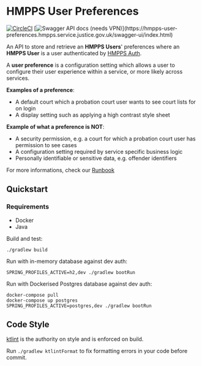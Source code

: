 # HMPPS User Preferences

[![CircleCI](https://circleci.com/gh/ministryofjustice/hmpps-user-preferences.svg?style=svg)](https://circleci.com/gh/ministryofjustice/hmpps-user-preferences)
[![Swagger API docs (needs VPN)](https://img.shields.io/badge/API_docs_(needs_VPN)-view-85EA2D.svg?logo=swagger)](https://hmpps-user-preferences.hmpps.service.justice.gov.uk/swagger-ui/index.html)

An API to store and retrieve an **HMPPS Users**' preferences where an **HMPPS User** is a user authenticated
by [HMPPS Auth](https://github.com/ministryofjustice/hmpps-auth).

A **user preference** is a configuration setting which allows a user to configure their user experience within a
service, or more likely across services.

**Examples of a preference**:

- A default court which a probation court user wants to see court lists for on login
- A display setting such as applying a high contrast style sheet

**Example of what a preference is NOT**:

- A security permission, e.g. a court for which a probation court user has permission to see cases
- A configuration setting required by service specific business logic
- Personally identifiable or sensitive data, e.g. offender identifiers

For more informations, check our [Runbook](https://dsdmoj.atlassian.net/wiki/spaces/NDSS/pages/2548662614/Prepare+a+Case+for+Sentence+RUNBOOK)

## Quickstart

### Requirements

- Docker
- Java

Build and test:

```
./gradlew build
```

Run with in-memory database against dev auth:

```
SPRING_PROFILES_ACTIVE=h2,dev ./gradlew bootRun
```

Run with Dockerised Postgres database against dev auth:

```
docker-compose pull
docker-compose up postgres
SPRING_PROFILES_ACTIVE=postgres,dev ./gradlew bootRun
```

## Code Style

[ktlint](https://github.com/pinterest/ktlint) is the authority on style and is enforced on build.

Run `./gradlew ktlintFormat` to fix formatting errors in your code before commit.
